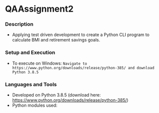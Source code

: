 # QAAssignment2


### Description
- Applying test driven development to create a Python CLI program to calculate BMI and retirement savings goals.  

### Setup and Execution
- To execute on Windows: ``` Navigate to https://www.python.org/downloads/release/python-385/ and download Python 3.8.5 ```

### Languages and Tools
- Developed on Python 3.8.5 (download here: https://www.python.org/downloads/release/python-385/)
- Python modules used: 
